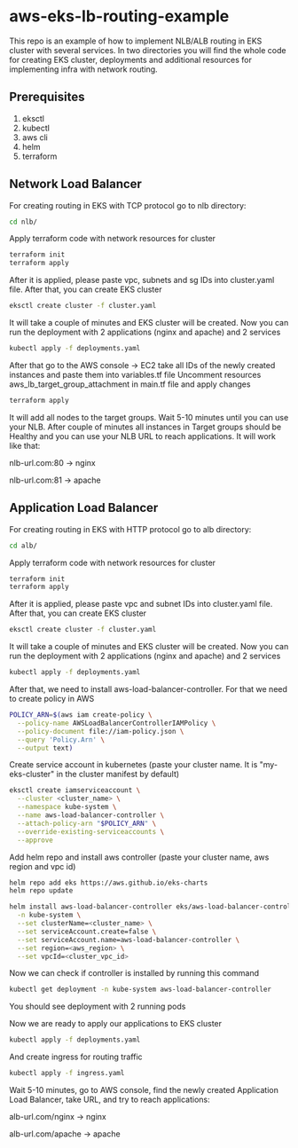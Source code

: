 # aws-eks-lb-routing-example

This repo is an example of how to implement NLB/ALB routing in EKS cluster with several services. In two directories you will find the whole code for creating EKS cluster, deployments and additional resources for implementing infra with network routing.

## Prerequisites

1. eksctl
2. kubectl
3. aws cli
4. helm
5. terraform

## Network Load Balancer
For creating routing in EKS with TCP protocol go to nlb directory:
```bash
cd nlb/
```

Apply terraform code with network resources for cluster
```bash
terraform init
terraform apply
```

After it is applied, please paste vpc, subnets and sg IDs into cluster.yaml file. After that, you can create EKS cluster
```bash
eksctl create cluster -f cluster.yaml
```

It will take a couple of minutes and EKS cluster will be created. 
Now you can run the deployment with 2 applications (nginx and apache) and 2 services
```bash
kubectl apply -f deployments.yaml
```

After that go to the AWS console -> EC2 take all IDs of the newly created instances and paste them into variables.tf file
Uncomment resources aws_lb_target_group_attachment in main.tf file and apply changes
```bash
terraform apply
```
It will add all nodes to the target groups. Wait 5-10 minutes until you can use your NLB.
After couple of minutes all instances in Target groups should be Healthy and you can use your NLB URL to reach applications. It will work like that:

nlb-url.com:80 -> nginx

nlb-url.com:81 -> apache


## Application Load Balancer
For creating routing in EKS with HTTP protocol go to alb directory:
```bash
cd alb/
```

Apply terraform code with network resources for cluster
```bash
terraform init
terraform apply
```

After it is applied, please paste vpc and subnet IDs into cluster.yaml file. After that, you can create EKS cluster
```bash
eksctl create cluster -f cluster.yaml
```

It will take a couple of minutes and EKS cluster will be created. 
Now you can run the deployment with 2 applications (nginx and apache) and 2 services
```bash
kubectl apply -f deployments.yaml
```

After that, we need to install aws-load-balancer-controller. For that we need to create policy in AWS
```bash
POLICY_ARN=$(aws iam create-policy \
  --policy-name AWSLoadBalancerControllerIAMPolicy \
  --policy-document file://iam-policy.json \
  --query 'Policy.Arn' \
  --output text)
```

Create service account in kubernetes (paste your cluster name. It is "my-eks-cluster" in the cluster manifest by default)
```bash
eksctl create iamserviceaccount \
  --cluster <cluster_name> \
  --namespace kube-system \
  --name aws-load-balancer-controller \
  --attach-policy-arn "$POLICY_ARN" \
  --override-existing-serviceaccounts \
  --approve
```

Add helm repo and install aws controller (paste your cluster name, aws region and vpc id)
```bash
helm repo add eks https://aws.github.io/eks-charts
helm repo update

helm install aws-load-balancer-controller eks/aws-load-balancer-controller \
  -n kube-system \
  --set clusterName=<cluster_name> \
  --set serviceAccount.create=false \
  --set serviceAccount.name=aws-load-balancer-controller \
  --set region=<aws_region> \
  --set vpcId=<cluster_vpc_id>
```

Now we can check if controller is installed by running this command
```bash
kubectl get deployment -n kube-system aws-load-balancer-controller
```
You should see deployment with 2 running pods

Now we are ready to apply our applications to EKS cluster
```bash
kubectl apply -f deployments.yaml
```

And create ingress for routing traffic
```bash
kubectl apply -f ingress.yaml
```

Wait 5-10 minutes, go to AWS console, find the newly created Application Load Balancer, take URL, and try to reach applications:

alb-url.com/nginx -> nginx

alb-url.com/apache -> apache
